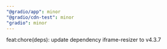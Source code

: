 ```yaml
---
"@gradio/app": minor
"@gradio/cdn-test": minor
"gradio": minor
---
```


feat:chore(deps): update dependency iframe-resizer to v4.3.7
